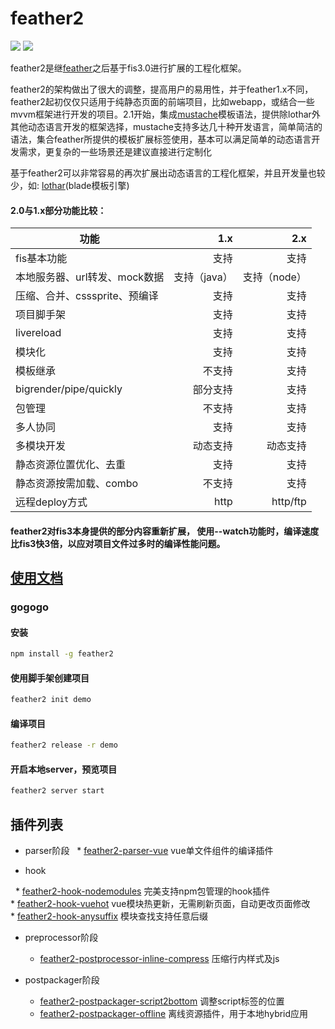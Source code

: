feather2
==========================

![](https://img.shields.io/npm/v/feather2.svg) ![](https://img.shields.io/npm/dm/feather2.svg)

feather2是继[feather](http://github.com/feather-team/feather)之后基于fis3.0进行扩展的工程化框架。

feather2的架构做出了很大的调整，提高用户的易用性，并于feather1.x不同，feather2起初仅仅只适用于纯静态页面的前端项目，比如webapp，或结合一些mvvm框架进行开发的项目。2.1开始，集成[mustache](http://mustache.github.io/)模板语法，提供除lothar外其他动态语言开发的框架选择，mustache支持多达几十种开发语言，简单简洁的语法，集合feather所提供的模板扩展标签使用，基本可以满足简单的动态语言开发需求，更复杂的一些场景还是建议直接进行定制化

基于feather2可以非常容易的再次扩展出动态语言的工程化框架，并且开发量也较少，如: [lothar](http://github.com/feather-team/lothar)(blade模板引擎)

#### 2.0与1.x部分功能比较：

| 功能                  | 1.x               | 2.x   |
|-----------------------|------------------:|------:|
|fis基本功能   | 支持             |支持     |
|本地服务器、url转发、mock数据   | 支持（java）             |支持（node）     |
|压缩、合并、csssprite、预编译   | 支持             |支持     |
|项目脚手架   | 支持             |支持     |
|livereload   | 支持             |支持     |
|模块化   | 支持             |支持     |
|模板继承   | 不支持             |支持     |
|bigrender/pipe/quickly   | 部分支持             |支持     |
|包管理   | 不支持             |支持     |
|多人协同   | 支持             |支持     |
|多模块开发   |动态支持             |动态支持     |
|静态资源位置优化、去重   | 支持            |支持     |
|静态资源按需加载、combo   | 不支持             |支持     |
|远程deploy方式   | http             |http/ftp     |

#### feather2对fis3本身提供的部分内容重新扩展， 使用--watch功能时，编译速度比fis3快3倍，以应对项目文件过多时的编译性能问题。

## [使用文档](http://github.com/feather-team/feather2-document)

### gogogo

#### 安装
```sh
npm install -g feather2
```

#### 使用脚手架创建项目
```sh
feather2 init demo
```

#### 编译项目
```sh
feather2 release -r demo
```

#### 开启本地server，预览项目
```sh
feather2 server start
```

## 插件列表

* parser阶段
    * [feather2-parser-vue](http://github.com/jsyczhanghao/feather2-parser-vue) vue单文件组件的编译插件
   
* hook

    * [feather2-hook-nodemodules](http://github.com/jsyczhanghao/feather2-hook-nodemoules) 完美支持npm包管理的hook插件
    
    * [feather2-hook-vuehot](http://github.com/jsyczhanghao/feather2-hook-vuehot) vue模块热更新，无需刷新页面，自动更改页面修改
    
    * [feather2-hook-anysuffix](http://github.com/jsyczhanghao/feather2-hook-anysuffix) 模块查找支持任意后缀

* preprocessor阶段

    * [feather2-postprocessor-inline-compress](http://github.com/jsyczhanghao/feather2-postprocessor-inline-compress) 压缩行内样式及js

* postpackager阶段

    * [feather2-postpackager-script2bottom](http://github.com/jsyczhanghao/feather2-postpackager-script2bottom) 调整script标签的位置
    * [feather2-postpackager-offline](http://github.com/jsyczhanghao/feather2-postpackager-offline) 离线资源插件，用于本地hybrid应用
